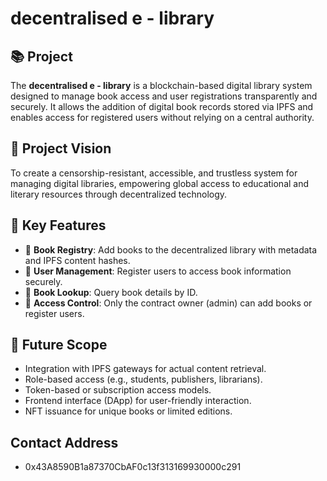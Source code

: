 # decentralised e - library

## 📚 Project  

The **decentralised e - library** is a blockchain-based digital library system designed to manage book access and user registrations transparently and securely. It allows the addition of digital book records stored via IPFS and enables access for registered users without relying on a central authority.

## 🌟 Project Vision

To create a censorship-resistant, accessible, and trustless system for managing digital libraries, empowering global access to educational and literary resources through decentralized technology.

## 🔑 Key Features

- 📖 **Book Registry**: Add books to the decentralized library with metadata and IPFS content hashes.
- 👥 **User Management**: Register users to access book information securely.
- 🔎 **Book Lookup**: Query book details by ID.
- 🔐 **Access Control**: Only the contract owner (admin) can add books or register users.

## 🚀 Future Scope

- Integration with IPFS gateways for actual content retrieval.
- Role-based access (e.g., students, publishers, librarians).
- Token-based or subscription access models.
- Frontend interface (DApp) for user-friendly interaction.
- NFT issuance for unique books or limited editions.

## Contact Address
- 0x43A8590B1a87370CbAF0c13f313169930000c291
